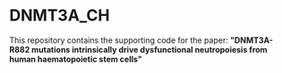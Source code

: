 # DNMT3A_CH

This repository contains the supporting code for the paper: **"DNMT3A-R882 mutations intrinsically drive dysfunctional neutropoiesis from human haematopoietic stem cells"**

